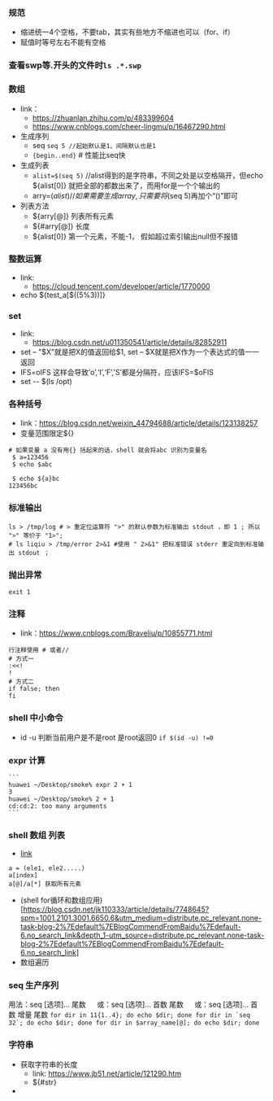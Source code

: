 ### 规范
- 缩进统一4个空格，不要tab，其实有些地方不缩进也可以（for、if）
- 赋值时等号左右不能有空格
### 查看swp等.开头的文件时`ls .*.swp`
### 数组
- link：
  - https://zhuanlan.zhihu.com/p/483399604
  - https://www.cnblogs.com/cheer-lingmu/p/16467290.html
- 生成序列
  - seq `seq 5 //起始默认是1，间隔默认也是1`
  - `{begin..end}` # 性能比seq快
- 生成列表
  - `alist=$(seq 5)` //alist得到的是字符串，不同之处是以空格隔开，但echo ${alist[0]} 就把全部的都数出来了，而用for是一个个输出的
  - arry=($alist) //如果需要生成array,只需要将$(seq 5)再加个“()”即可
- 列表方法
  - ${arry[@]} 列表所有元素
  - ${#arry[@]} 长度
  - ${alist[0]} 第一个元素，不能-1， 假如超过索引输出null但不报错
### 整数运算
- link:
  - https://cloud.tencent.com/developer/article/1770000
- echo ${test_a[$((5%3))]}
### set
- link:
  - https://blog.csdn.net/u011350541/article/details/82852911
- set – "$X"就是把X的值返回给$1, set – $X就是把X作为一个表达式的值一一返回
- IFS=oIFS 这样会导致’o’,‘I’,‘F’,'S’都是分隔符，应该IFS=$oFIS 
- set -- $(ls /opt)
### 各种括号
- link：https://blog.csdn.net/weixin_44794688/article/details/123138257
- 变量范围限定${}
```
# 如果变量 a 没有用{} 括起来的话，shell 就会将abc 识别为变量名
 $ a=123456
 $ echo $abc

 $ echo ${a}bc
123456bc
```
### 标准输出
```
ls > /tmp/log # > 重定位运算符 ">" 的默认参数为标准输出 stdout ，即 1 ; 所以 ">" 等价于 "1>";
# ls liqiu > /tmp/error 2>&1 #使用 " 2>&1" 把标准错误 stderr 重定向到标准输出 stdout ；
```
### 抛出异常
```
exit 1
```
### 注释
   - link：https://www.cnblogs.com/Braveliu/p/10855771.html
```
行注释使用 # 或者//
# 方式一
:<<!
!
# 方式二
if false; then
fi
```
### shell 中小命令
   - id -u 判断当前用户是不是root 是root返回0 `if $(id -u) !=0`
### expr 计算
    ```
    huawei ~/Desktop/smoke% expr 2 + 1
    3
    huawei ~/Desktop/smoke% 2 + 1     
    cd:cd:2: too many arguments
    ```
### shell 数组 列表
   - [link](https://www.runoob.com/linux/linux-shell-array.html)
   ```shell 
   a = (ele1, ele2.....)
   a[index]
   a[@]/a[*] 获取所有元素
   ```
   - (shell for循环和数组应用)[https://blog.csdn.net/jk110333/article/details/7748645?spm=1001.2101.3001.6650.6&utm_medium=distribute.pc_relevant.none-task-blog-2%7Edefault%7EBlogCommendFromBaidu%7Edefault-6.no_search_link&depth_1-utm_source=distribute.pc_relevant.none-task-blog-2%7Edefault%7EBlogCommendFromBaidu%7Edefault-6.no_search_link]
   - 数组遍历
### seq 生产序列
   用法：seq [选项]... 尾数
　      或：seq [选项]... 首数 尾数
　      或：seq [选项]... 首数 增量 尾数
    ```
    for dir in 11{1..4}; do echo $dir; done
    for dir in `seq 32`; do echo $dir; done
    for dir in $array_name[@]; do echo $dir; done
    ```
### 字符串
   - 获取字符串的长度
     - link: https://www.jb51.net/article/121290.htm
     - ${#str}
   - 